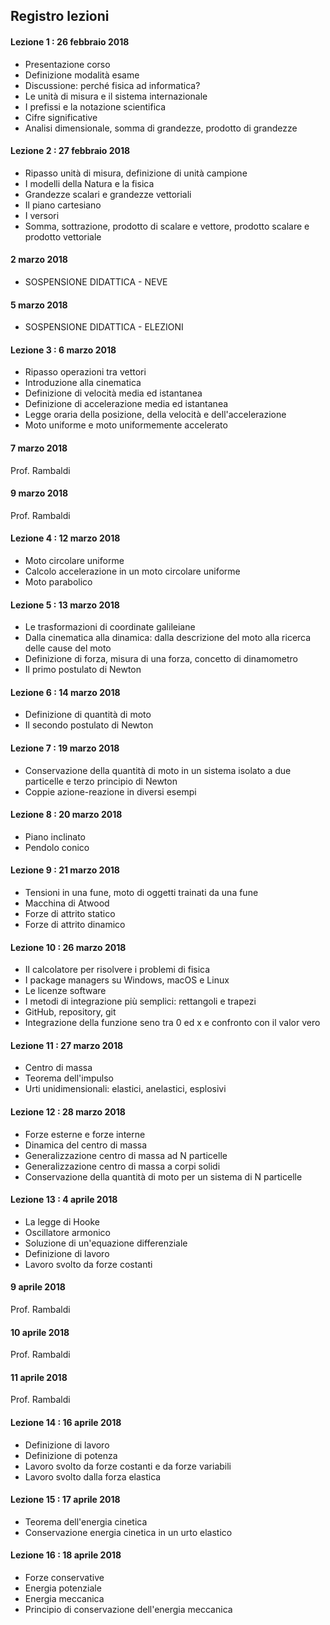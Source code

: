 ## Registro lezioni

#### Lezione 1 : 26 febbraio 2018
- Presentazione corso
- Definizione modalità esame
- Discussione: perché fisica ad informatica?
- Le unità di misura e il sistema internazionale
- I prefissi e la notazione scientifica
- Cifre significative
- Analisi dimensionale, somma di grandezze, prodotto di grandezze

#### Lezione 2 : 27 febbraio 2018
- Ripasso unità di misura, definizione di unità campione
- I modelli della Natura e la fisica
- Grandezze scalari e grandezze vettoriali
- Il piano cartesiano
- I versori
- Somma, sottrazione, prodotto di scalare e vettore, prodotto scalare e prodotto vettoriale

#### 2 marzo 2018
- SOSPENSIONE DIDATTICA - NEVE

#### 5 marzo 2018
- SOSPENSIONE DIDATTICA - ELEZIONI

#### Lezione 3 : 6 marzo 2018
- Ripasso operazioni tra vettori
- Introduzione alla cinematica
- Definizione di velocità media ed istantanea
- Definizione di accelerazione media ed istantanea
- Legge oraria della posizione, della velocità e dell'accelerazione
- Moto uniforme e moto uniformemente accelerato

#### 7 marzo 2018
Prof. Rambaldi

#### 9 marzo 2018
Prof. Rambaldi

#### Lezione 4 : 12 marzo 2018
- Moto circolare uniforme
- Calcolo accelerazione in un moto circolare uniforme
- Moto parabolico

#### Lezione 5 : 13 marzo 2018
- Le trasformazioni di coordinate galileiane
- Dalla cinematica alla dinamica: dalla descrizione del moto alla ricerca delle cause del moto
- Definizione di forza, misura di una forza, concetto di dinamometro
- Il primo postulato di Newton

#### Lezione 6 : 14 marzo 2018
- Definizione di quantità di moto
- Il secondo postulato di Newton

#### Lezione 7 : 19 marzo 2018
- Conservazione della quantità di moto in un sistema isolato a due particelle e terzo principio di Newton
- Coppie azione-reazione in diversi esempi

#### Lezione 8 : 20 marzo 2018
- Piano inclinato
- Pendolo conico

#### Lezione 9 : 21 marzo 2018
- Tensioni in una fune, moto di oggetti trainati da una fune
- Macchina di Atwood
- Forze di attrito statico
- Forze di attrito dinamico

#### Lezione 10 : 26 marzo 2018
- Il calcolatore per risolvere i problemi di fisica
- I package managers su Windows, macOS e Linux
- Le licenze software
- I metodi di integrazione più semplici: rettangoli e trapezi
- GitHub, repository, git
- Integrazione della funzione seno tra 0 ed x e confronto con il valor vero

#### Lezione 11 : 27 marzo 2018
- Centro di massa
- Teorema dell'impulso
- Urti unidimensionali: elastici, anelastici, esplosivi

#### Lezione 12 : 28 marzo 2018
- Forze esterne e forze interne
- Dinamica del centro di massa
- Generalizzazione centro di massa ad N particelle
- Generalizzazione centro di massa a corpi solidi
- Conservazione della quantità di moto per un sistema di N particelle

#### Lezione 13 : 4 aprile 2018
- La legge di Hooke
- Oscillatore armonico
- Soluzione di un'equazione differenziale
- Definizione di lavoro
- Lavoro svolto da forze costanti

#### 9 aprile 2018
Prof. Rambaldi

#### 10 aprile 2018
Prof. Rambaldi

#### 11 aprile 2018
Prof. Rambaldi

#### Lezione 14 : 16 aprile 2018
- Definizione di lavoro
- Definizione di potenza
- Lavoro svolto da forze costanti e da forze variabili
- Lavoro svolto dalla forza elastica

#### Lezione 15 : 17 aprile 2018
- Teorema dell'energia cinetica
- Conservazione energia cinetica in un urto elastico

#### Lezione 16 : 18 aprile 2018
- Forze conservative
- Energia potenziale
- Energia meccanica
- Principio di conservazione dell'energia meccanica 
